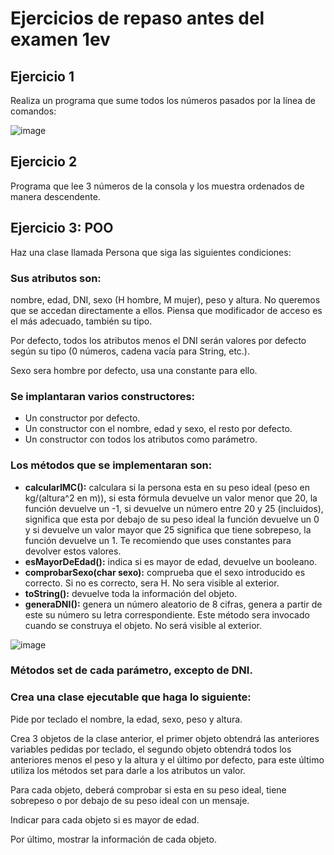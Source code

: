 # Ejercicios de repaso antes del examen 1ev

## Ejercicio 1

Realiza un programa que sume todos los números pasados por la línea de comandos: 

![image](https://user-images.githubusercontent.com/91023374/143777426-db6061fc-047a-4268-a766-55c4a2edc541.png)


## Ejercicio 2

Programa que lee 3 números de la consola y los muestra ordenados de manera descendente.

## Ejercicio 3: POO

Haz una clase llamada Persona que siga las siguientes condiciones:

### Sus atributos son: 

nombre, edad, DNI, sexo (H hombre, M mujer), peso y altura. No queremos que se accedan directamente a ellos. Piensa que modificador de acceso es el más adecuado, también su tipo.

Por defecto, todos los atributos menos el DNI serán valores por defecto según su tipo (0 números, cadena vacía para String, etc.). 

Sexo sera hombre por defecto, usa una constante para ello.

### Se implantaran varios constructores:

- Un constructor por defecto.
- Un constructor con el nombre, edad y sexo, el resto por defecto.
- Un constructor con todos los atributos como parámetro.


### Los métodos que se implementaran son:
- **calcularIMC():** calculara si la persona esta en su peso ideal (peso en kg/(altura^2  en m)), si esta fórmula devuelve un valor menor que 20, la función devuelve un -1, si devuelve un número entre 20 y 25 (incluidos), significa que esta por debajo de su peso ideal la función devuelve un 0  y si devuelve un valor mayor que 25 significa que tiene sobrepeso, la función devuelve un 1. Te recomiendo que uses constantes para devolver estos valores.
- **esMayorDeEdad():** indica si es mayor de edad, devuelve un booleano.
- **comprobarSexo(char sexo):** comprueba que el sexo introducido es correcto. Si no es correcto, sera H. No sera visible al exterior.
- **toString():** devuelve toda la información del objeto.
- **generaDNI():** genera un número aleatorio de 8 cifras, genera a partir de este su número su letra correspondiente. Este método sera invocado cuando se construya el objeto.  No será visible al exterior.

![image](https://user-images.githubusercontent.com/91023374/143777913-c2579750-0580-4df4-bcde-358b05c94b6a.png)



### Métodos set de cada parámetro, excepto de DNI.

### Crea una clase ejecutable que haga lo siguiente:

Pide por teclado el nombre, la edad, sexo, peso y altura.

Crea 3 objetos de la clase anterior, el primer objeto obtendrá las anteriores variables pedidas por teclado, el segundo objeto obtendrá todos los anteriores menos el peso y la altura y el último por defecto, para este último utiliza los métodos set para darle a los atributos un valor.

Para cada objeto, deberá comprobar si esta en su peso ideal, tiene sobrepeso o por debajo de su peso ideal con un mensaje.

Indicar para cada objeto si es mayor de edad.

Por último, mostrar la información de cada objeto.
